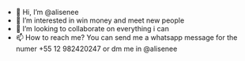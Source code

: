 - 👋 Hi, I’m @alisenee
- 👀 I’m interested in win money and meet new people
- 💞️ I’m looking to collaborate on everything i can
- 📫 How to reach me? You can send me a whatsapp message for the numer +55 12 982420247 or dm me in @alisenee

<!---
alisenee/alisenee is a ✨ special ✨ repository because its `README.md` (this file) appears on your GitHub profile.
You can click the Preview link to take a look at your changes.
--->
